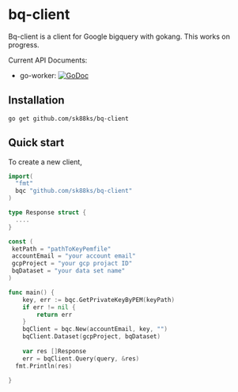 bq-client
=========

Bq-client is a client for Google bigquery with gokang.
This works on progress.

Current API Documents:

* go-worker: [![GoDoc](https://godoc.org/github.com/sk88ks/bq-client?status.svg)](https://godoc.org/github.com/sk88ks/bq-client)

Installation
----

```
go get github.com/sk88ks/bq-client
```

Quick start
----

To create a new client,

```go
import(
  "fmt"
  bqc "github.com/sk88ks/bq-client"
)

type Response struct {
  ....
}

const (
 ketPath = "pathToKeyPemfile"
 accountEmail = "your account email"
 gcpProject = "your gcp projact ID"
 bqDataset = "your data set name"
)

func main() {
	key, err := bqc.GetPrivateKeyByPEM(keyPath)
	if err != nil {
		return err
	}
	bqClient = bqc.New(accountEmail, key, "")
	bqClient.Dataset(gcpProject, bqDataset)
	
	var res []Response
	err = bqClient.Query(query, &res)
  fmt.Println(res)
	
}
```
